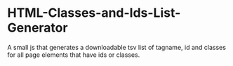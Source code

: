 # HTML-Classes-and-Ids-List-Generator
A small js that generates a downloadable tsv list of tagname, id and classes for all page elements that have ids or classes.
